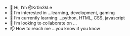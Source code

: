 - 👋 Hi, I’m @Kr0n3kLe
- 👀 I’m interested in ...learning, development, gaming 
- 🌱 I’m currently learning ...python, HTML, CSS, javascript 
- 💞️ I’m looking to collaborate on ...
- 📫 How to reach me ...you know if you know 

<!---
Kr0n3kLe/Kr0n3kLe is a ✨ special ✨ repository because its `README.md` (this file) appears on your GitHub profile.
You can click the Preview link to take a look at your changes.
--->
